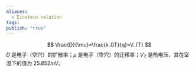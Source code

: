 ```yaml
---
aliases:
  - Einstein relation
tags: 
publish: "true"
---
```

$$
\frac{D}{\mu}=\frac{k_0T}{q}=V_{T}
$$
$D$ 是电子（空穴）的扩散率；$\mu$ 是电子（空穴）的迁移率；$V_T$ 是热电压，其在室温下的值为 $25.852mV$。
